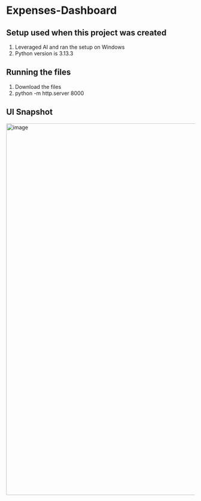 # Expenses-Dashboard

## Setup used when this project was created
1. Leveraged AI and ran the setup on Windows
2. Python version is 3.13.3

## Running the files
1. Download the files
2. python -m http.server 8000

## UI Snapshot

<img width="990" alt="image" src="https://github.com/user-attachments/assets/34ad1e0f-7273-4d9b-956b-be5db0356281" />

